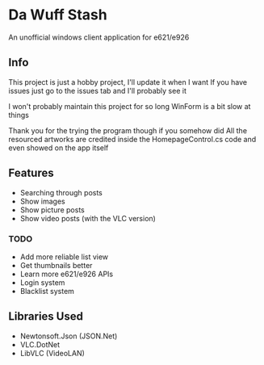 # Da Wuff Stash
 An unofficial windows client application for e621/e926
## Info
 This project is just a hobby project, I'll update it when I want
 If you have issues just go to the issues tab and I'll probably see it
 
 
 I won't probably maintain this project for so long
 WinForm is a bit slow at things
 
 
 Thank you for the trying the program though if you somehow did
 All the resourced artworks are credited inside the HomepageControl.cs code and even showed on the app itself
## Features
- Searching through posts
- Show images
- Show picture posts
- Show video posts (with the VLC version)
### TODO
- Add more reliable list view
- Get thumbnails better
- Learn more e621/e926 APIs
- Login system
- Blacklist system
## Libraries Used
- Newtonsoft.Json (JSON.Net)
- VLC.DotNet
- LibVLC (VideoLAN)
